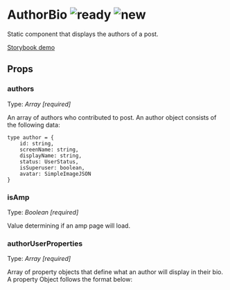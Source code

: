 # AuthorBio ![ready](status-images/ready.svg) ![new](status-images/new.svg)

Static component that displays the authors of a post.

[Storybook demo](http://localhost:8001/?selectedKind=4.%20Components%7CAuthorBio)

<!-- STORY -->

## Props

### authors

Type: _Array [required]_

An array of authors who contributed to post. An author object consists of the following data:

```
type author = {
	id: string,
	screenName: string,
	displayName: string,
	status: UserStatus,
	isSuperuser: boolean,
	avatar: SimpleImageJSON
}
```

### isAmp

Type: _Boolean [required]_

Value determining if an amp page will load.

### authorUserProperties

Type: _Array [required]_

Array of property objects that define what an author will display in their bio. 
A property Object follows the format below:
